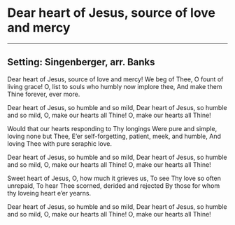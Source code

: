 # Dear heart of Jesus, source of love and mercy

***

## Setting: Singenberger, arr. Banks

Dear heart of Jesus, source of love and mercy!
We beg of Thee, O fount of living grace!
O, list to souls who humbly now implore thee,
And make them Thine forever, ever more.

Dear heart of Jesus, so humble and so mild,
Dear heart of Jesus, so humble and so mild,
O, make our hearts all Thine!
O, make our hearts all Thine!

Would that our hearts responding to Thy longings
Were pure and simple, loving none but Thee,
E’er self-forgetting, patient, meek, and humble,
And loving Thee with pure seraphic love.

Dear heart of Jesus, so humble and so mild,
Dear heart of Jesus, so humble and so mild,
O, make our hearts all Thine!
O, make our hearts all Thine!

Sweet heart of Jesus, O, how much it grieves us,
To see Thy love so often unrepaid,
To hear Thee scorned, derided and rejected
By those for whom thy loveing heart e’er yearns.

Dear heart of Jesus, so humble and so mild,
Dear heart of Jesus, so humble and so mild,
O, make our hearts all Thine!
O, make our hearts all Thine!

